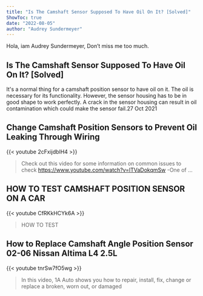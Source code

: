 ```yaml
---
title: "Is The Camshaft Sensor Supposed To Have Oil On It? [Solved]"
ShowToc: true 
date: "2022-08-05"
author: "Audrey Sundermeyer" 
---
```


Hola, iam Audrey Sundermeyer, Don’t miss me too much.
## Is The Camshaft Sensor Supposed To Have Oil On It? [Solved]
It's a normal thing for a camshaft position sensor to have oil on it. The oil is necessary for its functionality. However, the sensor housing has to be in good shape to work perfectly. A crack in the sensor housing can result in oil contamination which could make the sensor fail.27 Oct 2021

## Change Camshaft Position Sensors to Prevent Oil Leaking Through Wiring
{{< youtube 2cFxijdblH4 >}}
>Check out this video for some information on common issues to check https://www.youtube.com/watch?v=lTVaDokqmSw -One of ...

## HOW TO TEST CAMSHAFT POSITION SENSOR ON A CAR
{{< youtube CfRKkHCYk6A >}}
>HOW TO TEST 

## How to Replace Camshaft Angle Position Sensor 02-06 Nissan Altima L4 2.5L
{{< youtube tnrSw7fO5wg >}}
>In this video, 1A Auto shows you how to repair, install, fix, change or replace a broken, worn out, or damaged 

